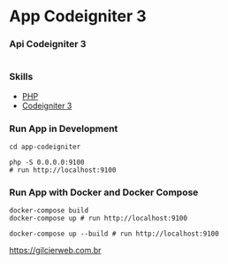 # App Codeigniter 3

### Api Codeigniter 3

```json

```

### Skills
- [PHP](https://www.php.net/)
- [Codeigniter 3](https://codeigniter.com/)

### Run App in Development
```shell
cd app-codeigniter

php -S 0.0.0.0:9100
# run http://localhost:9100

```

### Run App with Docker and Docker Compose

```shell
docker-compose build
docker-compose up # run http://localhost:9100
 
docker-compose up --build # run http://localhost:9100
```

https://gilcierweb.com.br

